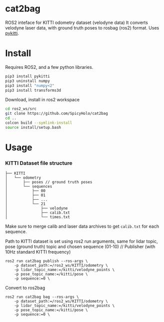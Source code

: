 # cat2bag
ROS2 inteface for KITTI odometry dataset (velodyne data)
It converts velodyne laser data, with ground truth poses to rosbag (ros2) format.
Uses [pykitti](https://github.com/utiasSTARS/pykitti).

# Install
Requires ROS2, and a few python libraries.
```bash
pip3 install pykitti
pip3 uninstall numpy 
pip3 install "numpy<2"
pip3 install transforms3d
```
Download, install in ros2 workspace
```bash
cd ros2_ws/src
git clone https://github.com/SpicyHolo/cat2bag
cd ..
colcon build --symlink-install
source install/setup.bash
```

# Usage
### KITTI Dataset file structure
```
├── KITTI
│   └── odometry
│       ├── poses // ground truth poses
│       └── sequences
│           ├── 00 
│           ├── 01 
│           ├── ...
│           └── 21
│               ├── velodyne
│               ├── calib.txt
│               └── times.txt
```
Make sure to merge calib and laser data archives to get `calib.txt` for each sequence.

Path to KITTI dataset is set using ros2 run arguments,
same for lidar topic, pose (ground truth) topic and chosen sequence (01-10) //
Publisher (with 10Hz standard KITTI frequency)
```
ros2 run cat2bag publish --ros-args \
    -p dataset_path:=/ros2_ws/KITTI/odometry \
    -p lidar_topic_name:=/kitti/velodyne_points \
    -p pose_topic_name:=/kitti/pose \
    -p sequence:=0 \
```

Convert to ros2bag
```
ros2 run cat2bag bag --ros-args \
    -p dataset_path:=/ros2_ws/KITTI/odometry \
    -p lidar_topic_name:=/kitti/velodyne_points \
    -p pose_topic_name:=/kitti/pose \
    -p sequence:=0 \
```
